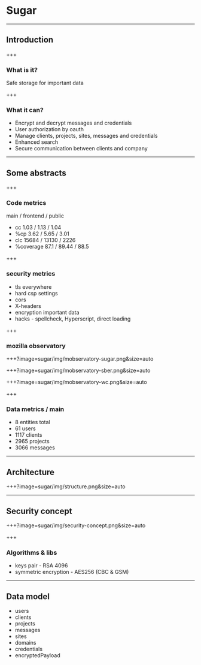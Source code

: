 # Sugar

---

## Introduction

+++

### What is it?

Safe storage for important data

+++

### What it can?

* Encrypt and decrypt messages and credentials
* User authorization by oauth
* Manage clients, projects, sites, messages and credentials
* Enhanced search
* Secure communication between clients and company

---

## Some abstracts

+++

### Code metrics

main / frontend / public
* cc  1.03 / 1.13 / 1.04
* %cp 3.62 / 5.65 / 3.01
* clc 15684 / 13130 / 2226
* %coverage 87.1 / 89.44 / 88.5

+++

### security metrics

* tls everywhere
* hard csp settings
* cors
* X-headers
* encryption important data
* hacks - spellcheck, Hyperscript, direct loading

+++

### mozilla observatory

+++?image=sugar/img/mobservatory-sugar.png&size=auto

+++?image=sugar/img/mobservatory-sber.png&size=auto

+++?image=sugar/img/mobservatory-wc.png&size=auto

+++

### Data metrics / main

* 8 entities total 
* 61 users
* 1117 clients
* 2965 projects
* 3066 messages

---

## Architecture

+++?image=sugar/img/structure.png&size=auto

---

## Security concept

+++?image=sugar/img/security-concept.png&size=auto

+++

### Algorithms & libs

* keys pair - RSA 4096
* symmetric encryption - AES256 (CBC & GSM)

---

## Data model

* users
* clients
 * projects
  * messages
  * sites
   * domains
* credentials
* encryptedPayload
